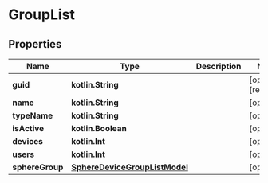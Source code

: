 
# GroupList

## Properties
Name | Type | Description | Notes
------------ | ------------- | ------------- | -------------
**guid** | **kotlin.String** |  |  [optional] [readonly]
**name** | **kotlin.String** |  |  [optional]
**typeName** | **kotlin.String** |  |  [optional]
**isActive** | **kotlin.Boolean** |  |  [optional]
**devices** | **kotlin.Int** |  |  [optional]
**users** | **kotlin.Int** |  |  [optional]
**sphereGroup** | [**SphereDeviceGroupListModel**](SphereDeviceGroupListModel.md) |  |  [optional]



